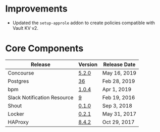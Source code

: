 # Improvements

* Updated the `setup-approle` addon to create policies compatible with Vault KV
	v2.

# Core Components

| Release | Version | Release Date |
| ------- | ------- | ------------ | 
| Concourse | [5.2.0](https://github.com/concourse/concourse-bosh-release/releases/tag/v5.2.0) | May 16, 2019 |
| Postgres | [36](https://github.com/cloudfoundry/postgres-release/releases/tag/v36) | Feb 28, 2019 |
| bpm | [1.0.4](https://github.com/cloudfoundry/bpm-release/releases/tag/v1.0.4) | Apr 1, 2019 |
| Slack Notification Resource | [9](https://github.com/cloudfoundry-community-attic/slack-notification-resource-boshrelease/releases/tag/v9) | Feb 19, 2016 |
| Shout | [0.1.0](https://github.com/jhunt/shout-boshrelease/releases/tag/v0.1.0) | Sep 3, 2018 |
| Locker | [0.2.1](https://github.com/cloudfoundry-community/locker-boshrelease/releases/tag/v0.2.1) | May 31, 2017 |
| HAProxy | [8.4.2](https://github.com/cloudfoundry-incubator/haproxy-boshrelease/releases/tag/v8.4.2) | Oct 29, 2017 |
